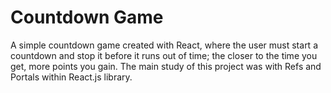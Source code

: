 <h1>Countdown Game</h1>

A simple countdown game created with React, where the user must start a countdown and stop it before it runs out of time; the closer to the time you get, more points you gain. The main study of this project was with Refs and Portals within React.js library. 

